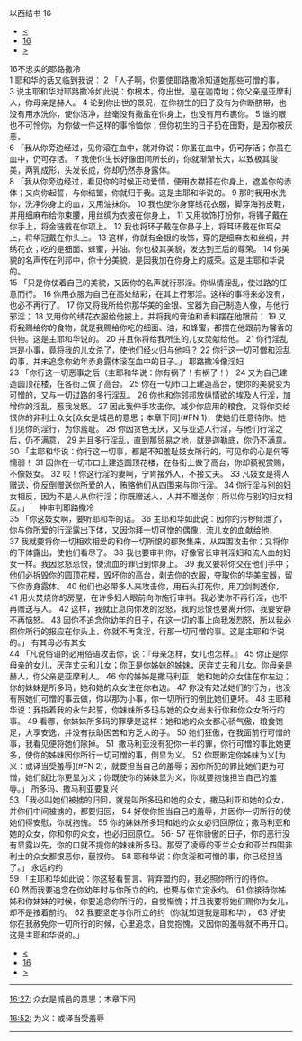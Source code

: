 ﻿





 以西结书 16




* [<](bible/EZK15.md)
* [16](bible/EZK.md)
* [>](bible/EZK17.md)



 
16不忠实的耶路撒冷  
1 耶和华的话又临到我说： 
2 「人子啊，你要使耶路撒冷知道她那些可憎的事， 
3 说主耶和华对耶路撒冷如此说：你根本，你出世，是在迦南地；你父亲是亚摩利人，你母亲是赫人。 
4 论到你出世的景况，在你初生的日子没有为你断脐带，也没有用水洗你，使你洁净，丝毫没有撒盐在你身上，也没有用布裹你。 
5 谁的眼也不可怜你，为你做一件这样的事怜恤你；但你初生的日子扔在田野，是因你被厌恶。  
6 「我从你旁边经过，见你滚在血中，就对你说：你虽在血中，仍可存活；你虽在血中，仍可存活。 
7 我使你生长好像田间所长的，你就渐渐长大，以致极其俊美，两乳成形，头发长成，你却仍然赤身露体。  
8 「我从你旁边经过，看见你的时候正动爱情，便用衣襟搭在你身上，遮盖你的赤体；又向你起誓，与你结盟，你就归于我。这是主耶和华说的。 
9 那时我用水洗你，洗净你身上的血，又用油抹你。 
10 我也使你身穿绣花衣服，脚穿海狗皮鞋，并用细麻布给你束腰，用丝绸为衣披在你身上， 
11 又用妆饰打扮你，将镯子戴在你手上，将金链戴在你项上。 
12 我也将环子戴在你鼻子上，将耳环戴在你耳朵上，将华冠戴在你头上。 
13 这样，你就有金银的妆饰，穿的是细麻衣和丝绸，并绣花衣；吃的是细面、蜂蜜，并油。你也极其美貌，发达到王后的尊荣。 
14 你美貌的名声传在列邦中，你十分美貌，是因我加在你身上的威荣。这是主耶和华说的。  
15 「只是你仗着自己的美貌，又因你的名声就行邪淫。你纵情淫乱，使过路的任意而行。 
16 你用衣服为自己在高处结彩，在其上行邪淫。这样的事将来必没有，也必不再行了。 
17 你又将我所给你那华美的金银、宝器为自己制造人像，与他行邪淫； 
18 又用你的绣花衣服给他披上，并将我的膏油和香料摆在他跟前； 
19 又将我赐给你的食物，就是我赐给你吃的细面、油，和蜂蜜，都摆在他跟前为馨香的供物。这是主耶和华说的。 
20 并且你将给我所生的儿女焚献给他。 
21 你行淫乱岂是小事，竟将我的儿女杀了，使他们经火归与他吗？ 
22 你行这一切可憎和淫乱的事，并未追念你幼年赤身露体滚在血中的日子。」 耶路撒冷像淫妇  
23 「你行这一切恶事之后（主耶和华说：你有祸了！有祸了！） 
24 又为自己建造圆顶花楼，在各街上做了高台。 
25 你在一切市口上建造高台，使你的美貌变为可憎的，又与一切过路的多行淫乱。 
26 你也和你邻邦放纵情欲的埃及人行淫，加增你的淫乱，惹我发怒。 
27 因此我伸手攻击你，减少你应用的粮食，又将你交给恨你的非利士众女[众女是城邑的意思；本章下同](#FN
1)，使她们任意待你。她们见你的淫行，为你羞耻。 
28 你因贪色无厌，又与亚述人行淫，与他们行淫之后，仍不满意， 
29 并且多行淫乱，直到那贸易之地，就是迦勒底，你仍不满意。  
30 「主耶和华说：你行这一切事，都是不知羞耻妓女所行的，可见你的心是何等懦弱！ 
31 因你在一切市口上建造圆顶花楼，在各街上做了高台，你却藐视赏赐，不像妓女。 
32 哎！你这行淫的妻啊，宁肯接外人，不接丈夫。 
33 凡妓女是得人赠送，你反倒赠送你所爱的人，贿赂他们从四围来与你行淫。 
34 你行淫与别的妇女相反，因为不是人从你行淫；你既赠送人，人并不赠送你；所以你与别的妇女相反。」 　神审判耶路撒冷  
35 「你这妓女啊，要听耶和华的话。 
36 主耶和华如此说：因你的污秽倾泄了，你与你所爱的行淫露出下体，又因你拜一切可憎的偶像，流儿女的血献给他， 
37 我就要将你一切相欢相爱的和你一切所恨的都聚集来，从四围攻击你；又将你的下体露出，使他们看尽了。 
38 我也要审判你，好像官长审判淫妇和流人血的妇女一样。我因忿怒忌恨，使流血的罪归到你身上。 
39 我又要将你交在他们手中；他们必拆毁你的圆顶花楼，毁坏你的高台，剥去你的衣服，夺取你的华美宝器，留下你赤身露体。 
40 他们也必带多人来攻击你，用石头打死你，用刀剑刺透你， 
41 用火焚烧你的房屋，在许多妇人眼前向你施行审判。我必使你不再行淫，也不再赠送与人。 
42 这样，我就止息向你发的忿怒，我的忌恨也要离开你，我要安静不再恼怒。 
43 因你不追念你幼年的日子，在这一切的事上向我发烈怒，所以我必照你所行的报应在你头上，你就不再贪淫，行那一切可憎的事。这是主耶和华说的。」 有其母必有其女  
44 「凡说俗语的必用俗语攻击你，说：『母亲怎样，女儿也怎样。』 
45 你正是你母亲的女儿，厌弃丈夫和儿女；你正是你姊妹的姊妹，厌弃丈夫和儿女。你母亲是赫人，你父亲是亚摩利人。 
46 你的姊姊是撒马利亚，她和她的众女住在你左边；你的妹妹是所多玛，她和她的众女住在你右边。 
47 你没有效法她们的行为，也没有照她们可憎的事去做，你以那为小事，你一切所行的倒比她们更坏。 
48 主耶和华说：我指着我的永生起誓，你妹妹所多玛与她的众女尚未行你和你众女所行的事。 
49 看哪，你妹妹所多玛的罪孽是这样：她和她的众女都心骄气傲，粮食饱足，大享安逸，并没有扶助困苦和穷乏人的手。 
50 她们狂傲，在我面前行可憎的事，我看见便将她们除掉。 
51  撒马利亚没有犯你一半的罪，你行可憎的事比她更多，使你的姊妹因你所行一切可憎的事，倒显为义。 
52 你既断定你姊妹为义[为义：或译当受羞辱](#FN
2)，就要担当自己的羞辱；因你所犯的罪比她们更为可憎，她们就比你更显为义；你既使你的姊妹显为义，你就要抱愧担当自己的羞辱。」 所多玛、撒马利亚要复兴  
53 「我必叫她们被掳的归回，就是叫所多玛和她的众女，撒马利亚和她的众女，并你们中间被掳的，都要归回， 
54 好使你担当自己的羞辱，并因你一切所行的使她们得安慰，你就抱愧。 
55 你的妹妹所多玛和她的众女必归回原位；撒马利亚和她的众女，你和你的众女，也必归回原位。 
56-
57 在你骄傲的日子，你的恶行没有显露以先，你的口就不提你的妹妹所多玛。那受了凌辱的亚兰众女和亚兰四围非利士的众女都恨恶你，藐视你。 
58 耶和华说：你贪淫和可憎的事，你已经担当了。」 永远的约  
59 「主耶和华如此说：你这轻看誓言、背弃盟约的，我必照你所行的待你。 
60 然而我要追念在你幼年时与你所立的约，也要与你立定永约。 
61 你接待你姊姊和你妹妹的时候，你要追念你所行的，自觉惭愧；并且我要将她们赐你为女儿，却不是按着前约。 
62 我要坚定与你所立的约（你就知道我是耶和华）， 
63 好使你在我赦免你一切所行的时候，心里追念，自觉抱愧，又因你的羞辱就不再开口。这是主耶和华说的。」 
* [<](bible/EZK15.md)
* [16](bible/EZK.md)
* [>](bible/EZK17.md)





---


[16:27:](#V27)
众女是城邑的意思；本章下同


[16:52:](#V52)
为义：或译当受羞辱




---









